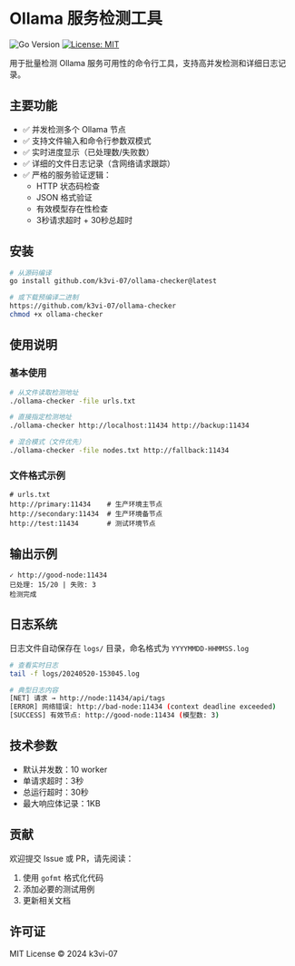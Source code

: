 # Ollama 服务检测工具

![Go Version](https://img.shields.io/badge/go-1.21+-blue)
[![License: MIT](https://img.shields.io/badge/License-MIT-yellow.svg)](https://opensource.org/licenses/MIT)

用于批量检测 Ollama 服务可用性的命令行工具，支持高并发检测和详细日志记录。

## 主要功能

- ✅ 并发检测多个 Ollama 节点
- ✅ 支持文件输入和命令行参数双模式
- ✅ 实时进度显示（已处理数/失败数）
- ✅ 详细的文件日志记录（含网络请求跟踪）
- ✅ 严格的服务验证逻辑：
  - HTTP 状态码检查
  - JSON 格式验证
  - 有效模型存在性检查
  - 3秒请求超时 + 30秒总超时

## 安装

```bash
# 从源码编译
go install github.com/k3vi-07/ollama-checker@latest

# 或下载预编译二进制
https://github.com/k3vi-07/ollama-checker
chmod +x ollama-checker
```

## 使用说明

### 基本使用
```bash
# 从文件读取检测地址
./ollama-checker -file urls.txt

# 直接指定检测地址
./ollama-checker http://localhost:11434 http://backup:11434

# 混合模式（文件优先）
./ollama-checker -file nodes.txt http://fallback:11434
```

### 文件格式示例
```text
# urls.txt
http://primary:11434    # 生产环境主节点
http://secondary:11434  # 生产环境备节点
http://test:11434       # 测试环境节点
```

## 输出示例
```shell
✓ http://good-node:11434
已处理: 15/20 | 失败: 3
检测完成
```

## 日志系统
日志文件自动保存在 `logs/` 目录，命名格式为 `YYYYMMDD-HHMMSS.log`

```bash
# 查看实时日志
tail -f logs/20240520-153045.log

# 典型日志内容
[NET] 请求 → http://node:11434/api/tags
[ERROR] 网络错误: http://bad-node:11434 (context deadline exceeded)
[SUCCESS] 有效节点: http://good-node:11434 (模型数: 3)
```

## 技术参数
- 默认并发数：10 worker
- 单请求超时：3秒
- 总运行超时：30秒
- 最大响应体记录：1KB

## 贡献
欢迎提交 Issue 或 PR，请先阅读：
1. 使用 `gofmt` 格式化代码
2. 添加必要的测试用例
3. 更新相关文档

## 许可证
MIT License © 2024 k3vi-07
